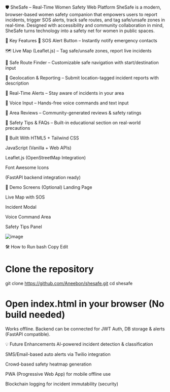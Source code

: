 🛡️ SheSafe – Real-Time Women Safety Web Platform
SheSafe is a modern, browser-based women safety companion that empowers users to report incidents, trigger SOS alerts, track safe routes, and tag safe/unsafe zones in real-time. Designed with accessibility and community collaboration in mind, SheSafe turns technology into a safety net for women in public spaces.



🚀 Key Features
🔴 SOS Alert Button – Instantly notify emergency contacts

🗺️ Live Map (Leaflet.js) – Tag safe/unsafe zones, report live incidents

🧭 Safe Route Finder – Customizable safe navigation with start/destination input

📍 Geolocation & Reporting – Submit location-tagged incident reports with description

📣 Real-Time Alerts – Stay aware of incidents in your area

🧏 Voice Input – Hands-free voice commands and text input

💬 Area Reviews – Community-generated reviews & safety ratings

📖 Safety Tips & FAQs – Built-in educational section on real-world precautions

🧱 Built With
HTML5 + Tailwind CSS

JavaScript (Vanilla + Web APIs)

Leaflet.js (OpenStreetMap Integration)

Font Awesome Icons

(FastAPI backend integration ready)

📸 Demo Screens (Optional)
Landing Page

Live Map with SOS

Incident Modal

Voice Command Area

Safety Tips Panel

![image](https://github.com/user-attachments/assets/65c0e663-d50d-4f08-ad7d-a4e12d0af4fa)

🛠️ How to Run
bash
Copy
Edit
# Clone the repository
git clone https://github.com/Aneebon/shesafe.git
cd shesafe

# Open index.html in your browser (No build needed)
Works offline. Backend can be connected for JWT Auth, DB storage & alerts (FastAPI compatible).

💡 Future Enhancements
AI-powered incident detection & classification

SMS/Email-based auto alerts via Twilio integration

Crowd-based safety heatmap generation

PWA (Progressive Web App) for mobile offline use

Blockchain logging for incident immutability (security)


